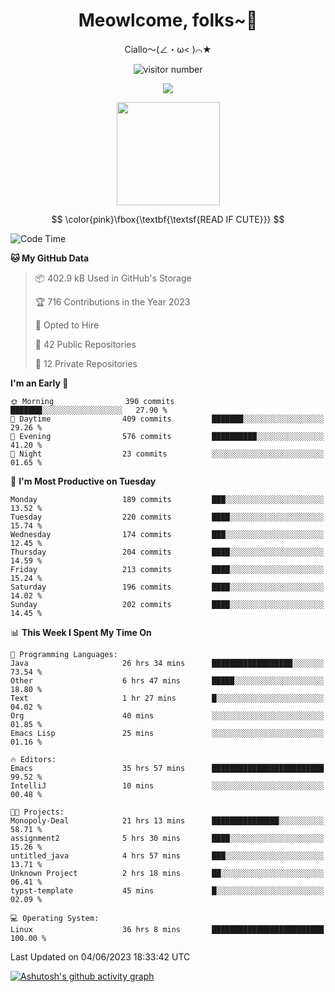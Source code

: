 <div align="center">
  <h1>Meowlcome, folks~👋</h1>
  <p>Ciallo～(∠・ω< )⌒★</p>
</div>

<p align="center">
  <img src="https://count.getloli.com/get/@Ziqi-Yang?theme=rule34" alt="visitor number" />
</p>

<p align="center">
  <img src="https://skillicons.dev/icons?i=rust,c,py,flutter,go,java,js,bash,linux,emacs" />
</p>
<p align="center">
  <img height="165" src="https://github-readme-stats.vercel.app/api?username=Ziqi-Yang&show_icons=true&include_all_commits=true&hide_border=true" />
</p>

$$
\color{pink}\fbox{\textbf{\textsf{READ IF CUTE}}}
$$

<!--START_SECTION:waka-->
![Code Time](http://img.shields.io/badge/Code%20Time-1%2C146%20hrs%2020%20mins-blue)

**🐱 My GitHub Data** 

> 📦 402.9 kB Used in GitHub's Storage 
 > 
> 🏆 716 Contributions in the Year 2023
 > 
> 💼 Opted to Hire
 > 
> 📜 42 Public Repositories 
 > 
> 🔑 12 Private Repositories 
 > 
**I'm an Early 🐤** 

```text
🌞 Morning                390 commits         ███████░░░░░░░░░░░░░░░░░░   27.90 % 
🌆 Daytime                409 commits         ███████░░░░░░░░░░░░░░░░░░   29.26 % 
🌃 Evening                576 commits         ██████████░░░░░░░░░░░░░░░   41.20 % 
🌙 Night                  23 commits          ░░░░░░░░░░░░░░░░░░░░░░░░░   01.65 % 
```
📅 **I'm Most Productive on Tuesday** 

```text
Monday                   189 commits         ███░░░░░░░░░░░░░░░░░░░░░░   13.52 % 
Tuesday                  220 commits         ████░░░░░░░░░░░░░░░░░░░░░   15.74 % 
Wednesday                174 commits         ███░░░░░░░░░░░░░░░░░░░░░░   12.45 % 
Thursday                 204 commits         ████░░░░░░░░░░░░░░░░░░░░░   14.59 % 
Friday                   213 commits         ████░░░░░░░░░░░░░░░░░░░░░   15.24 % 
Saturday                 196 commits         ████░░░░░░░░░░░░░░░░░░░░░   14.02 % 
Sunday                   202 commits         ████░░░░░░░░░░░░░░░░░░░░░   14.45 % 
```


📊 **This Week I Spent My Time On** 

```text
💬 Programming Languages: 
Java                     26 hrs 34 mins      ██████████████████░░░░░░░   73.54 % 
Other                    6 hrs 47 mins       █████░░░░░░░░░░░░░░░░░░░░   18.80 % 
Text                     1 hr 27 mins        █░░░░░░░░░░░░░░░░░░░░░░░░   04.02 % 
Org                      40 mins             ░░░░░░░░░░░░░░░░░░░░░░░░░   01.85 % 
Emacs Lisp               25 mins             ░░░░░░░░░░░░░░░░░░░░░░░░░   01.16 % 

🔥 Editors: 
Emacs                    35 hrs 57 mins      █████████████████████████   99.52 % 
IntelliJ                 10 mins             ░░░░░░░░░░░░░░░░░░░░░░░░░   00.48 % 

🐱‍💻 Projects: 
Monopoly-Deal            21 hrs 13 mins      ███████████████░░░░░░░░░░   58.71 % 
assignment2              5 hrs 30 mins       ████░░░░░░░░░░░░░░░░░░░░░   15.26 % 
untitled_java            4 hrs 57 mins       ███░░░░░░░░░░░░░░░░░░░░░░   13.71 % 
Unknown Project          2 hrs 18 mins       ██░░░░░░░░░░░░░░░░░░░░░░░   06.41 % 
typst-template           45 mins             █░░░░░░░░░░░░░░░░░░░░░░░░   02.09 % 

💻 Operating System: 
Linux                    36 hrs 8 mins       █████████████████████████   100.00 % 
```


 Last Updated on 04/06/2023 18:33:42 UTC
<!--END_SECTION:waka-->


[![Ashutosh's github activity graph](https://github-readme-activity-graph.cyclic.app/graph?username=Ziqi-Yang&theme=github)](https://github.com/ashutosh00710/github-readme-activity-graph)
